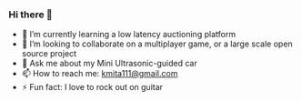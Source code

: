 ### Hi there 👋

<!--
**akmita/akmita** is a ✨ _special_ ✨ repository because its `README.md` (this file) appears on your GitHub profile.
- 🤔 I’m looking for help with ...
- - 😄 Pronouns: ...
- I'm an undergrad in computer science with a broad interest in tech. From web applications, to back-end, to system-level programming, I'm looking to collaborate on a larger-scale project where I can put my skills to use. 
-->



- 🌱 I’m currently learning a low latency auctioning platform 
- 👯 I’m looking to collaborate on a multiplayer game, or a large scale open source project
- 💬 Ask me about my Mini Ultrasonic-guided car 
- 📫 How to reach me:  kmita111@gmail.com
- ⚡ Fun fact: I love to rock out on guitar

